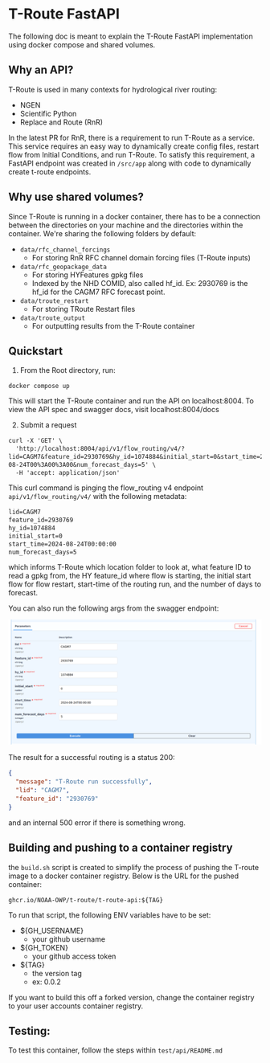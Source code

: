 # T-Route FastAPI

The following doc is meant to explain the T-Route FastAPI implementation using docker compose and shared volumes. 

## Why an API?

T-Route is used in many contexts for hydrological river routing:
- NGEN 
- Scientific Python 
- Replace and Route (RnR)

In the latest PR for RnR, there is a requirement to run T-Route as a service. This service requires an easy way to dynamically create config files, restart flow from Initial Conditions, and run T-Route. To satisfy this requirement, a FastAPI endpoint was created in `/src/app` along with code to dynamically create t-route endpoints. 

## Why use shared volumes?

Since T-Route is running in a docker container, there has to be a connection between the directories on your machine and the directories within the container. We're sharing the following folders by default:
- `data/rfc_channel_forcings`
  - For storing RnR RFC channel domain forcing files (T-Route inputs)
- `data/rfc_geopackage_data`
  - For storing HYFeatures gpkg files 
  - Indexed by the NHD COMID, also called hf_id. Ex: 2930769 is the hf_id for the CAGM7 RFC forecast point. 
- `data/troute_restart`
  - For storing TRoute Restart files
- `data/troute_output`
  - For outputting results from the T-Route container

## Quickstart
1. From the Root directory, run:
```shell
docker compose up
```

This will start the T-Route container and run the API on localhost:8004. To view the API spec and swagger docs, visit localhost:8004/docs

2. Submit a request
```shell
curl -X 'GET' \
  'http://localhost:8004/api/v1/flow_routing/v4/?lid=CAGM7&feature_id=2930769&hy_id=1074884&initial_start=0&start_time=2024-08-24T00%3A00%3A00&num_forecast_days=5' \
  -H 'accept: application/json'
```

This curl command is pinging the flow_routing v4 endpoint `api/v1/flow_routing/v4/` with the following metadata:
```
lid=CAGM7
feature_id=2930769
hy_id=1074884
initial_start=0
start_time=2024-08-24T00:00:00
num_forecast_days=5
```

which informs T-Route which location folder to look at, what feature ID to read a gpkg from, the HY feature_id where flow is starting, the initial start flow for flow restart, start-time of the routing run, and the number of days to forecast. 

You can also run the following args from the swagger endpoint:

![alt text](swagger_endpoints.png)

The result for a successful routing is a status 200:
```json
{
  "message": "T-Route run successfully",
  "lid": "CAGM7",
  "feature_id": "2930769"
}
```

and an internal 500 error if there is something wrong. 

## Building and pushing to a container registry

the `build.sh` script is created to simplify the process of pushing the T-route image to a docker container registry. Below is the URL for the pushed container:
```shell
ghcr.io/NOAA-OWP/t-route/t-route-api:${TAG}
```
To run that script, the following ENV variables have to be set:
- ${GH_USERNAME}
  - your github username
- ${GH_TOKEN}
  - your github access token
- ${TAG} 
  - the version tag
  - ex: 0.0.2

If you want to build this off a forked version, change the container registry to your user accounts container registry. 

## Testing:

To test this container, follow the steps within `test/api/README.md`